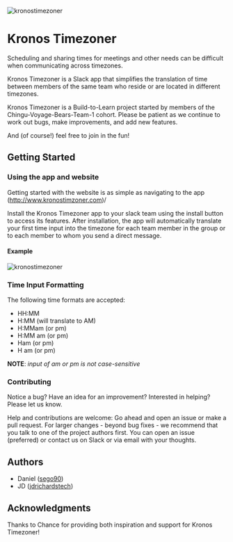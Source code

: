 ![kronostimezoner](https://github.com/sego90/kronostimezoner/blob/clear-unused-files/public/images/timeclock-100x100.png) 

# Kronos Timezoner

Scheduling and sharing times for meetings and other needs can be difficult when communicating across timezones.

Kronos Timezoner is a Slack app that simplifies the translation of time between members of the same team who reside or are located in different timezones.

Kronos Timezoner is a Build-to-Learn project started by members of the Chingu-Voyage-Bears-Team-1 cohort. Please be patient as we continue to work out bugs, make improvements, and add new features.

And (of course!) feel free to join in the fun!

## Getting Started

### Using the app and website

Getting started with the website is as simple as navigating to the app (http://www.kronostimzoner.com)/

Install the Kronos Timezoner app to your slack team using the install button to access its features. After installation, the app will automatically translate your first time input into the timezone for each team member in the group or to each member to whom you send a direct message.

#### Example
![kronostimezoner](https://github.com/sego90/kronostimezoner/blob/master/public/images/kronosdemo2_430x282.gif)

### Time Input Formatting
The following time formats are accepted:
- HH:MM
- H:MM (will translate to AM)
- H:MMam (or pm)
- H:MM am  (or pm)
- Ham (or pm)
- H am (or pm)

**NOTE**: *input of am or pm is not case-sensitive*

### Contributing

Notice a bug? Have an idea for an improvement? Interested in helping? Please let us know.

Help and contributions are welcome: Go ahead and open an issue or make a pull request. For larger changes - beyond bug fixes - we recommend that you talk to one of the project authors first. You can open an issue (preferred) or contact us on Slack or via email with your thoughts.

## Authors
* Daniel ([sego90](https://github.com/sego90))
* JD ([jdrichardstech](http://jdrichardstech.com))

## Acknowledgments
 Thanks to Chance for providing both inspiration and support for Kronos Timezoner!
